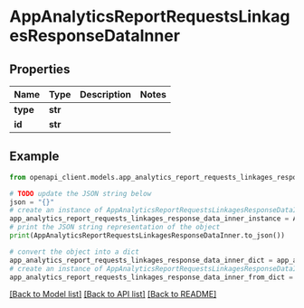 # AppAnalyticsReportRequestsLinkagesResponseDataInner


## Properties

Name | Type | Description | Notes
------------ | ------------- | ------------- | -------------
**type** | **str** |  | 
**id** | **str** |  | 

## Example

```python
from openapi_client.models.app_analytics_report_requests_linkages_response_data_inner import AppAnalyticsReportRequestsLinkagesResponseDataInner

# TODO update the JSON string below
json = "{}"
# create an instance of AppAnalyticsReportRequestsLinkagesResponseDataInner from a JSON string
app_analytics_report_requests_linkages_response_data_inner_instance = AppAnalyticsReportRequestsLinkagesResponseDataInner.from_json(json)
# print the JSON string representation of the object
print(AppAnalyticsReportRequestsLinkagesResponseDataInner.to_json())

# convert the object into a dict
app_analytics_report_requests_linkages_response_data_inner_dict = app_analytics_report_requests_linkages_response_data_inner_instance.to_dict()
# create an instance of AppAnalyticsReportRequestsLinkagesResponseDataInner from a dict
app_analytics_report_requests_linkages_response_data_inner_from_dict = AppAnalyticsReportRequestsLinkagesResponseDataInner.from_dict(app_analytics_report_requests_linkages_response_data_inner_dict)
```
[[Back to Model list]](../README.md#documentation-for-models) [[Back to API list]](../README.md#documentation-for-api-endpoints) [[Back to README]](../README.md)


